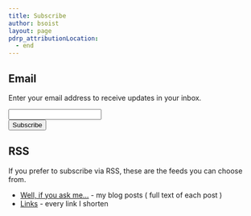 ```yaml
---
title: Subscribe
author: bsoist
layout: page
pdrp_attributionLocation:
  - end
---
```

## Email

Enter your email address to receive updates in your inbox.

<div id="mc_embed_signup">
<form action="//bsoist.us1.list-manage.com/subscribe/post?u=741ec46b06846685b53c0d730&amp;id=0444919c79" method="post" id="mc-embedded-subscribe-form" name="mc-embedded-subscribe-form" class="validate" target="_blank" novalidate>
    <div id="mc_embed_signup_scroll">

<div class="mc-field-group">
    <input type="email" value="" name="EMAIL" class="required email" id="mce-EMAIL">
</div>
    <div id="mce-responses" class="clear">
        <div class="response" id="mce-error-response" style="display:none"></div>
        <div class="response" id="mce-success-response" style="display:none"></div>
    </div>    <!-- real people should not fill this in and expect good things - do not remove this or risk form bot signups-->
    <div style="position: absolute; left: -5000px;"><input type="text" name="b_741ec46b06846685b53c0d730_0444919c79" tabindex="-1" value=""></div>
    <div class="clear"><input type="submit" value="Subscribe" name="subscribe" id="mc-embedded-subscribe" class="button"></div>
    </div>
</form>
</div>
<!--End mc_embed_signup-->

## RSS
If you prefer to subscribe via RSS, these are the feeds you can choose from.

  * [Well, if you ask me...][www] - my blog posts ( full text of each post )
  * [Links][links] - every link I shorten

[links]: http://links.bsoi.st/feed.xml
[www]: http://feed.bsoi.st
